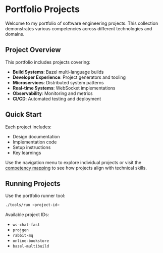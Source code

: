 # Portfolio Projects

Welcome to my portfolio of software engineering projects. This collection demonstrates various competencies across different technologies and domains.

## Project Overview

This portfolio includes projects covering:

- **Build Systems**: Bazel multi-language builds
- **Developer Experience**: Project generators and tooling
- **Microservices**: Distributed system patterns
- **Real-time Systems**: WebSocket implementations
- **Observability**: Monitoring and metrics
- **CI/CD**: Automated testing and deployment

## Quick Start

Each project includes:
- Design documentation
- Implementation code
- Setup instructions
- Key learnings

Use the navigation menu to explore individual projects or visit the [competency mapping](../PORTFOLIO.md) to see how projects align with technical skills.

## Running Projects

Use the portfolio runner tool:

```bash
./tools/run <project-id>
```

Available project IDs:
- `ws-chat-fast`
- `projgen`
- `rabbit-mq`
- `online-bookstore`
- `bazel-multibuild`